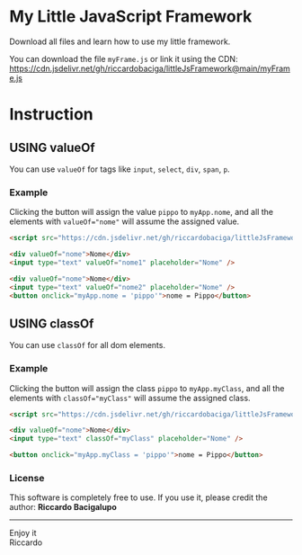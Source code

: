 # My Little JavaScript Framework

Download all files and learn how to use my little framework.

You can download the file `myFrame.js` or link it using the CDN:
https://cdn.jsdelivr.net/gh/riccardobaciga/littleJsFramework@main/myFrame.js

# Instruction

## USING valueOf

You can use `valueOf` for tags like `input`, `select`, `div`, `span`, `p`.

### Example

Clicking the button will assign the value `pippo` to `myApp.nome`, and all the elements with `valueOf="nome"` will assume the assigned value.

```html
<script src="https://cdn.jsdelivr.net/gh/riccardobaciga/littleJsFramework@main/myFrame.js"></script>

<div valueOf="nome">Nome</div>
<input type="text" valueOf="nome1" placeholder="Nome" />

<div valueOf="nome">Nome</div>
<input type="text" valueOf="nome2" placeholder="Nome" />
<button onclick="myApp.nome = 'pippo'">nome = Pippo</button>
```
## USING classOf

You can use `classOf` for all dom elements.

### Example

Clicking the button will assign the class `pippo` to `myApp.myClass`, and all the elements with `classOf="myClass"` will assume the assigned class.

```html
<script src="https://cdn.jsdelivr.net/gh/riccardobaciga/littleJsFramework@main/myFrame.js"></script>

<div valueOf="nome">Nome</div>
<input type="text" classOf="myClass" placeholder="Nome" />

<button onclick="myApp.myClass = 'pippo'">nome = Pippo</button>
```

### License
This software is completely free to use. If you use it, please credit the author: 
<b>Riccardo Bacigalupo</b>

<hr>
Enjoy it <br>
Riccardo
